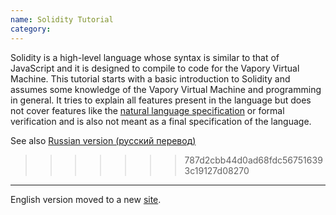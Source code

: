 ```yaml
---
name: Solidity Tutorial
category: 
---
```


Solidity is a high-level language whose syntax is similar to that of JavaScript and it is designed to compile to code for the Vapory Virtual Machine. This
tutorial starts with a basic introduction to Solidity and assumes some knowledge of
the Vapory Virtual Machine and programming in general. It tries to explain all features present in the language but does not cover features like
the [natural language specification](Vapory-Natural-Specification-Format)
or formal verification and is also not meant as a final specification
of the language.

See also [Russian version (русский перевод)](https://github.com/vaporyco/wiki/wiki/%D0%A0%D1%83%D0%BA%D0%BE%D0%B2%D0%BE%D0%B4%D1%81%D1%82%D0%B2%D0%BE-%D0%BF%D0%BE-Solidity)  
>>>>>>> 787d2cbb44d0ad68fdc567516393c19127d08270

***

English version moved to a new [site](https://solidity.readthedocs.io/en/latest/).
